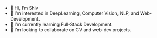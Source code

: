 - 👋 Hi, I’m Shiv
- 👀 I’m interested in DeepLearning, Computer Vision, NLP, and Web-Development.
- 🌱 I’m currently learning Full-Stack Development.
- 💞️ I’m looking to collaborate on CV and web-dev projects.

<!---
shregar1/shregar1 is a ✨ special ✨ repository because its `README.md` (this file) appears on your GitHub profile.
You can click the Preview link to take a look at your changes.
--->
